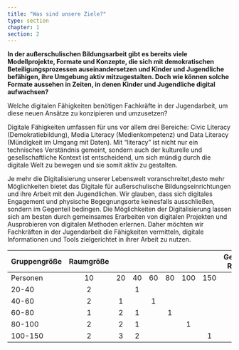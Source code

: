 ```yaml
---
title: "Was sind unsere Ziele?"
type: section
chapter: 1
section: 2
---
```

<strong>In der außerschulischen Bildungsarbeit gibt es bereits viele Modellprojekte, Formate und Konzepte, die sich mit 
demokratischen Beteiligungsprozessen auseinandersetzen und Kinder und Jugendliche befähigen, ihre Umgebung aktiv 
mitzugestalten. Doch wie können solche Formate aussehen in Zeiten, in denen Kinder und Jugendliche digital 
aufwachsen?</strong>

Welche digitalen Fähigkeiten benötigen Fachkräfte in der Jugendarbeit, um diese neuen Ansätze zu konzipieren und 
umzusetzen?

Digitale Fähigkeiten umfassen für uns vor allem drei Bereiche: Civic Literacy (Demokratiebildung), Media Literacy 
(Medienkompetenz) und Data Literacy (Mündigkeit im Umgang mit Daten). Mit “literacy” ist nicht nur ein technisches 
Verständnis gemeint, sondern auch der kulturelle und gesellschaftliche Kontext ist entscheidend, um sich mündig durch 
die digitale Welt zu bewegen und sie somit aktiv zu gestalten.

Je mehr die Digitalisierung unserer Lebenswelt voranschreitet,desto mehr Möglichkeiten bietet das Digitale für 
außerschulische Bildungseinrichtungen und ihre Arbeit mit den Jugendlichen. Wir glauben, dass sich digitales Engagement 
und physische Begegnungsorte keinesfalls ausschließen, sondern im Gegenteil bedingen. Die Möglichkeiten der 
Digitalisierung lassen sich am besten durch gemeinsames Erarbeiten von digitalen Projekten und Ausprobieren von 
digitalen Methoden erlernen. Daher möchten wir Fachkräften in der Jugendarbeit die Fähigkeiten vermitteln, digitale 
Informationen und Tools zielgerichtet in ihrer Arbeit zu nutzen.

<table>
  <thead>
    <tr>
      <th>Gruppengröße</th>
      <th style="text-align: center">Raumgröße</th>
      <th style="text-align: center">&nbsp;</th>
      <th style="text-align: center">&nbsp;</th>
      <th style="text-align: center">&nbsp;</th>
      <th style="text-align: center">&nbsp;</th>
      <th style="text-align: center">&nbsp;</th>
      <th style="text-align: center">&nbsp;</th>
      <th style="text-align: center">Gesamt-Räume</th>
    </tr>
  </thead>
  <tbody>
    <tr>
      <td>Personen</td>
      <td style="text-align: center">10</td>
      <td style="text-align: center">20</td>
      <td style="text-align: center">40</td>
      <td style="text-align: center">60</td>
      <td style="text-align: center">80</td>
      <td style="text-align: center">100</td>
      <td style="text-align: center">150</td>
      <td style="text-align: center">&nbsp;</td>
    </tr>
    <tr>
      <td>20-40</td>
      <td style="text-align: center">2</td>
      <td style="text-align: center">&nbsp;</td>
      <td style="text-align: center">1</td>
      <td style="text-align: center">&nbsp;</td>
      <td style="text-align: center">&nbsp;</td>
      <td style="text-align: center">&nbsp;</td>
      <td style="text-align: center">&nbsp;</td>
      <td style="text-align: center">3</td>
    </tr>
    <tr>
      <td>40-60</td>
      <td style="text-align: center">2</td>
      <td style="text-align: center">1</td>
      <td style="text-align: center">&nbsp;</td>
      <td style="text-align: center">1</td>
      <td style="text-align: center">&nbsp;</td>
      <td style="text-align: center">&nbsp;</td>
      <td style="text-align: center">&nbsp;</td>
      <td style="text-align: center">4</td>
    </tr>
    <tr>
      <td>60-80</td>
      <td style="text-align: center">1</td>
      <td style="text-align: center">2</td>
      <td style="text-align: center">1</td>
      <td style="text-align: center">&nbsp;</td>
      <td style="text-align: center">1</td>
      <td style="text-align: center">&nbsp;</td>
      <td style="text-align: center">&nbsp;</td>
      <td style="text-align: center">5</td>
    </tr>
    <tr>
      <td>80-100</td>
      <td style="text-align: center">2</td>
      <td style="text-align: center">2</td>
      <td style="text-align: center">1</td>
      <td style="text-align: center">&nbsp;</td>
      <td style="text-align: center">&nbsp;</td>
      <td style="text-align: center">1</td>
      <td style="text-align: center">&nbsp;</td>
      <td style="text-align: center">6</td>
    </tr>
    <tr>
      <td>100-150</td>
      <td style="text-align: center">2</td>
      <td style="text-align: center">3</td>
      <td style="text-align: center">2</td>
      <td style="text-align: center">&nbsp;</td>
      <td style="text-align: center">&nbsp;</td>
      <td style="text-align: center">&nbsp;</td>
      <td style="text-align: center">1</td>
      <td style="text-align: center">8</td>
    </tr>
  </tbody>
</table>